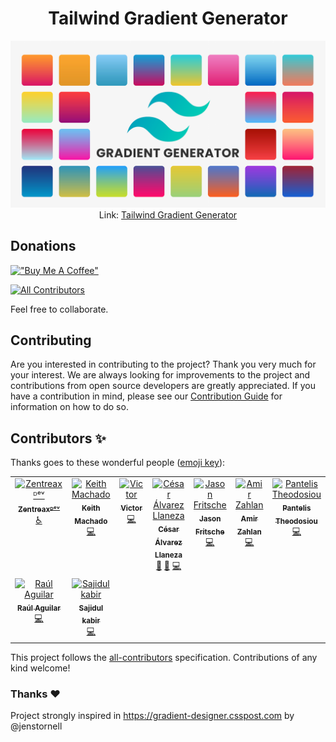 <div align="center"> 
 
# Tailwind Gradient Generator

![Tailwind Gradiente Generator Banner](public/banner.png)
Link: [Tailwind Gradient Generator](https://tailwind-gradient-generator.vercel.app/)

</div>

## Donations

[!["Buy Me A Coffee"](https://www.buymeacoffee.com/assets/img/custom_images/orange_img.png)](https://www.buymeacoffee.com/roberth.gonz)

<!-- ALL-CONTRIBUTORS-BADGE:START - Do not remove or modify this section -->
[![All Contributors](https://img.shields.io/badge/all_contributors-9-orange.svg?style=flat-square)](#contributors-)
<!-- ALL-CONTRIBUTORS-BADGE:END -->

Feel free to collaborate.

## Contributing

Are you interested in contributing to the project? Thank you very much for your interest. We are always looking for improvements to the project and contributions from open source developers are greatly appreciated. If you have a contribution in mind, please see our [Contribution Guide](/CONTRIBUTING.md) for information on how to do so.

## Contributors ✨

Thanks goes to these wonderful people ([emoji key](https://allcontributors.org/docs/en/emoji-key)):

<!-- ALL-CONTRIBUTORS-LIST:START - Do not remove or modify this section -->
<!-- prettier-ignore-start -->
<!-- markdownlint-disable -->
<table>
  <tbody>
    <tr>
      <td align="center" valign="top" width="14.28%"><a href="https://zentreax.dev/"><img src="https://avatars3.githubusercontent.com/u/36458019?v=4?s=100" width="100px;" alt="Zentreaxᴰᵉᵛ"/><br /><sub><b>Zentreaxᴰᵉᵛ</b></sub></a><br /><a href="#a11y-Zentreax" title="Accessibility">️️️️♿️</a></td>
      <td align="center" valign="top" width="14.28%"><a href="https://github.com/keithmchd48"><img src="https://avatars0.githubusercontent.com/u/29048050?v=4?s=100" width="100px;" alt="Keith Machado"/><br /><sub><b>Keith Machado</b></sub></a><br /><a href="https://github.com/roberthgnz/tailwind-gradient-generator/commits?author=keithmchd48" title="Code">💻</a></td>
      <td align="center" valign="top" width="14.28%"><a href="https://www.linkedin.com/in/victor-arnedo-blanco/"><img src="https://avatars1.githubusercontent.com/u/52747851?v=4?s=100" width="100px;" alt="Victor"/><br /><sub><b>Victor</b></sub></a><br /><a href="https://github.com/roberthgnz/tailwind-gradient-generator/commits?author=varnebla" title="Code">💻</a></td>
      <td align="center" valign="top" width="14.28%"><a href="https://cesaralvarez.js.org/"><img src="https://avatars.githubusercontent.com/u/57325703?v=4?s=100" width="100px;" alt="César Álvarez Llaneza"/><br /><sub><b>César Álvarez Llaneza</b></sub></a><br /><a href="https://github.com/roberthgnz/tailwind-gradient-generator/commits?author=cesaralvrz" title="Documentation">📖</a> <a href="#design-cesaralvrz" title="Design">🎨</a> <a href="https://github.com/roberthgnz/tailwind-gradient-generator/commits?author=cesaralvrz" title="Code">💻</a></td>
      <td align="center" valign="top" width="14.28%"><a href="https://github.com/JasonFritsche"><img src="https://avatars.githubusercontent.com/u/34847680?v=4?s=100" width="100px;" alt="Jason Fritsche"/><br /><sub><b>Jason Fritsche</b></sub></a><br /><a href="https://github.com/roberthgnz/tailwind-gradient-generator/commits?author=JasonFritsche" title="Code">💻</a></td>
      <td align="center" valign="top" width="14.28%"><a href="https://github.com/amimaro"><img src="https://avatars.githubusercontent.com/u/6666978?v=4?s=100" width="100px;" alt="Amir Zahlan"/><br /><sub><b>Amir Zahlan</b></sub></a><br /><a href="https://github.com/roberthgnz/tailwind-gradient-generator/commits?author=amimaro" title="Code">💻</a></td>
      <td align="center" valign="top" width="14.28%"><a href="https://pantelis.theodosiou.me/"><img src="https://avatars.githubusercontent.com/u/33872406?v=4?s=100" width="100px;" alt="Pantelis Theodosiou"/><br /><sub><b>Pantelis Theodosiou</b></sub></a><br /><a href="https://github.com/roberthgnz/tailwind-gradient-generator/commits?author=ThPadelis" title="Code">💻</a></td>
    </tr>
    <tr>
      <td align="center" valign="top" width="14.28%"><a href="https://raul-aguilar.netlify.app/"><img src="https://avatars.githubusercontent.com/u/77344353?v=4?s=100" width="100px;" alt="Raúl Aguilar"/><br /><sub><b>Raúl Aguilar</b></sub></a><br /><a href="https://github.com/roberthgnz/tailwind-gradient-generator/commits?author=raulwwq0" title="Code">💻</a></td>
      <td align="center" valign="top" width="14.28%"><a href="https://www.linkedin.com/in/sajidul-kabir-748b57211/"><img src="https://avatars.githubusercontent.com/u/53114757?v=4?s=100" width="100px;" alt="Sajidul kabir"/><br /><sub><b>Sajidul kabir</b></sub></a><br /><a href="https://github.com/roberthgnz/tailwind-gradient-generator/commits?author=sajidul-kabir" title="Code">💻</a></td>
    </tr>
  </tbody>
</table>

<!-- markdownlint-restore -->
<!-- prettier-ignore-end -->

<!-- ALL-CONTRIBUTORS-LIST:END -->

This project follows the [all-contributors](https://github.com/all-contributors/all-contributors) specification. Contributions of any kind welcome!

### Thanks ❤️

Project strongly inspired in https://gradient-designer.csspost.com by @jenstornell
